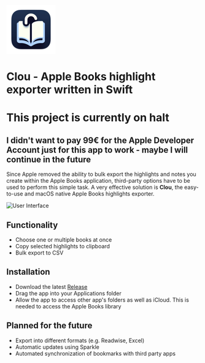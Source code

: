 
![Logo](https://raw.githubusercontent.com/da-luggas/clou/main/Clou/Assets.xcassets/AppIcon.appiconset/Group%201-128.png)
# Clou - Apple Books highlight exporter written in Swift

# This project is currently on halt
## I didn't want to pay 99€ for the Apple Developer Account just for this app to work - maybe I will continue in the future

Since Apple removed the ability to bulk export the highlights and notes you create within the Apple Books application, third-party options have to be used to perform this simple task. A very effective solution is **Clou**, the easy-to-use and macOS native Apple Books highlights exporter.

![User Interface](https://i.postimg.cc/V6Rmn2mW/ezgif-4-b1c8a30981.gif)
## Functionality
- Choose one or multiple books at once
- Copy selected highlights to clipboard
- Bulk export to CSV

## Installation
- Download the latest [Release](https://github.com/da-luggas/clou/releases)
- Drag the app into your Applications folder
- Allow the app to access other app's folders as well as iCloud. This is needed to access the Apple Books library

## Planned for the future
- Export into different formats (e.g. Readwise, Excel)
- Automatic updates using Sparkle
- Automated synchronization of bookmarks with third party apps
